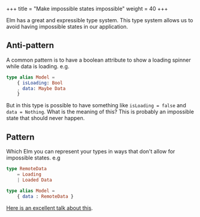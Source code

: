 +++
title = "Make impossible states impossible"
weight = 40
+++

Elm has a great and expressible type system. This type system allows us to avoid having impossible states in our application.

## Anti-pattern

A common pattern is to have a boolean attribute to show a loading spinner while data is loading. e.g.

```elm
type alias Model =
    { isLoading: Bool
    , data: Maybe Data
    }
```

But in this type is possible to have something like `isLoading = false` and `data = Nothing`. What is the meaning of this? This is probably an impossible state that should never happen.

## Pattern

Which Elm you can represent your types in ways that don't allow for impossible states. e.g

```elm
type RemoteData
    = Loading
    | Loaded Data

type alias Model =
    { data : RemoteData }
```

[Here is an excellent talk about this](https://www.youtube.com/watch?v=IcgmSRJHu_8).
